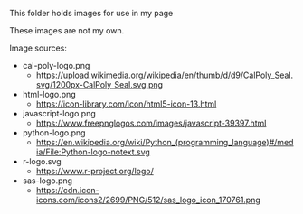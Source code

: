 This folder holds images for use in my page

These images are not my own.

Image sources:
  - cal-poly-logo.png
    - https://upload.wikimedia.org/wikipedia/en/thumb/d/d9/CalPoly_Seal.svg/1200px-CalPoly_Seal.svg.png
  - html-logo.png
    - https://icon-library.com/icon/html5-icon-13.html
  - javascript-logo.png
    - https://www.freepnglogos.com/images/javascript-39397.html 
  - python-logo.png
    - https://en.wikipedia.org/wiki/Python_(programming_language)#/media/File:Python-logo-notext.svg
  - r-logo.svg
    - https://www.r-project.org/logo/
  - sas-logo.png
    - https://cdn.icon-icons.com/icons2/2699/PNG/512/sas_logo_icon_170761.png
